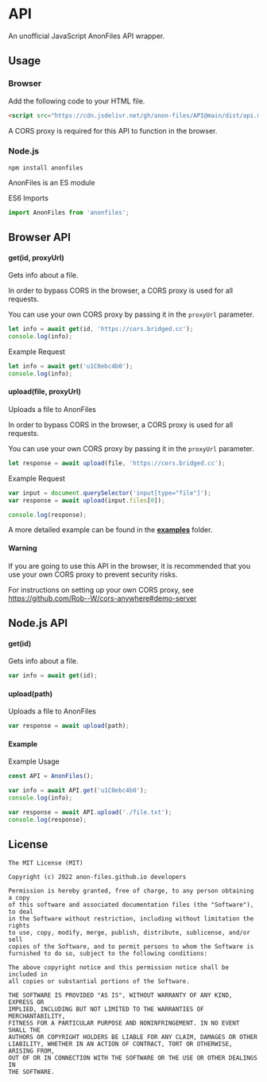 # API
An unofficial JavaScript AnonFiles API wrapper.

## Usage
### Browser
Add the following code to your HTML file.
```html
<script src="https://cdn.jsdelivr.net/gh/anon-files/API@main/dist/api.min.js"></script>
```

A CORS proxy is required for this API to function in the browser.

### Node.js
```
npm install anonfiles
```

AnonFiles is an ES module

ES6 Imports
```js
import AnonFiles from 'anonfiles';
```

## Browser API
#### get(id, proxyUrl)
Gets info about a file.

In order to bypass CORS in the browser, a CORS proxy is used for all requests.

You can use your own CORS proxy by passing it in the `proxyUrl` parameter.

```js
let info = await get(id, 'https://cors.bridged.cc');
console.log(info);
```

Example Request
```js
let info = await get('u1C0ebc4b0');
console.log(info);
```

#### upload(file, proxyUrl)
Uploads a file to AnonFiles

In order to bypass CORS in the browser, a CORS proxy is used for all requests.

You can use your own CORS proxy by passing it in the `proxyUrl` parameter.

```js
let response = await upload(file, 'https://cors.bridged.cc');
```

Example Request
```js
var input = document.querySelector('input[type="file"]');
var response = await upload(input.files[0]);

console.log(response);
```

A more detailed example can be found in the **[examples](https://github.com/anon-files/API/tree/main/examples)** folder.

#### Warning
If you are going to use this API in the browser, it is recommended that you use your own CORS proxy to prevent security risks.

For instructions on setting up your own CORS proxy, see https://github.com/Rob--W/cors-anywhere#demo-server

## Node.js API
#### get(id)
Gets info about a file.
```js
var info = await get(id);
```

#### upload(path)
Uploads a file to AnonFiles
```js
var response = await upload(path);
```

#### Example
Example Usage
```js
const API = AnonFiles();

var info = await API.get('u1C0ebc4b0');
console.log(info);

var response = await API.upload('./file.txt');
console.log(response);
```

## License
```
The MIT License (MIT)

Copyright (c) 2022 anon-files.github.io developers

Permission is hereby granted, free of charge, to any person obtaining a copy
of this software and associated documentation files (the "Software"), to deal
in the Software without restriction, including without limitation the rights
to use, copy, modify, merge, publish, distribute, sublicense, and/or sell
copies of the Software, and to permit persons to whom the Software is
furnished to do so, subject to the following conditions:

The above copyright notice and this permission notice shall be included in
all copies or substantial portions of the Software.

THE SOFTWARE IS PROVIDED "AS IS", WITHOUT WARRANTY OF ANY KIND, EXPRESS OR
IMPLIED, INCLUDING BUT NOT LIMITED TO THE WARRANTIES OF MERCHANTABILITY,
FITNESS FOR A PARTICULAR PURPOSE AND NONINFRINGEMENT. IN NO EVENT SHALL THE
AUTHORS OR COPYRIGHT HOLDERS BE LIABLE FOR ANY CLAIM, DAMAGES OR OTHER
LIABILITY, WHETHER IN AN ACTION OF CONTRACT, TORT OR OTHERWISE, ARISING FROM,
OUT OF OR IN CONNECTION WITH THE SOFTWARE OR THE USE OR OTHER DEALINGS IN
THE SOFTWARE.
```

